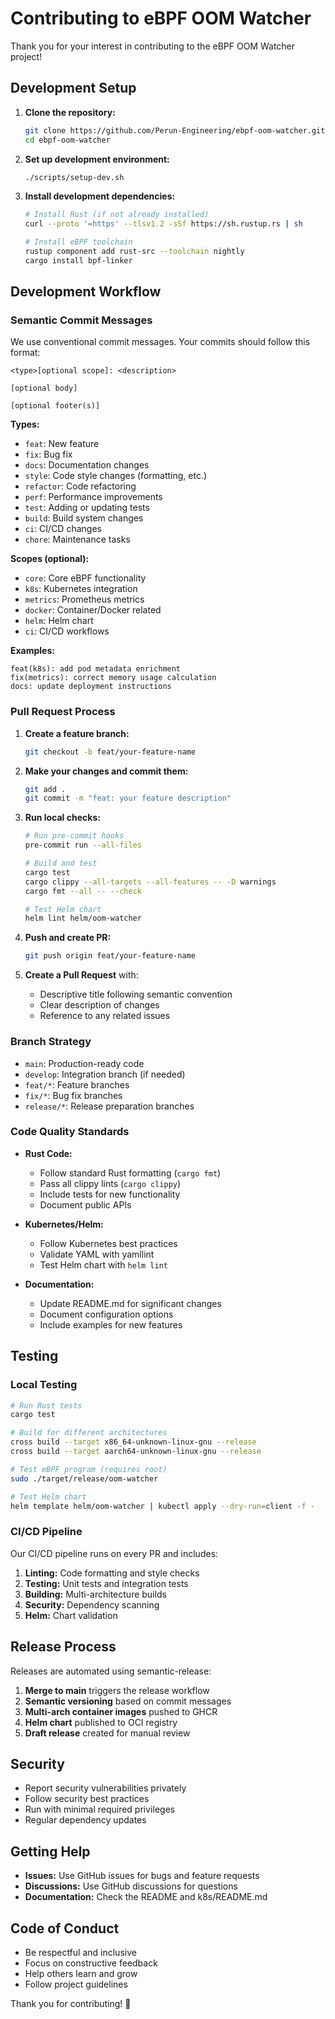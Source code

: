 # Contributing to eBPF OOM Watcher

Thank you for your interest in contributing to the eBPF OOM Watcher project!

## Development Setup

1. **Clone the repository:**
   ```bash
   git clone https://github.com/Perun-Engineering/ebpf-oom-watcher.git
   cd ebpf-oom-watcher
   ```

2. **Set up development environment:**
   ```bash
   ./scripts/setup-dev.sh
   ```

3. **Install development dependencies:**
   ```bash
   # Install Rust (if not already installed)
   curl --proto '=https' --tlsv1.2 -sSf https://sh.rustup.rs | sh

   # Install eBPF toolchain
   rustup component add rust-src --toolchain nightly
   cargo install bpf-linker
   ```

## Development Workflow

### Semantic Commit Messages

We use conventional commit messages. Your commits should follow this format:

```
<type>[optional scope]: <description>

[optional body]

[optional footer(s)]
```

**Types:**
- `feat`: New feature
- `fix`: Bug fix
- `docs`: Documentation changes
- `style`: Code style changes (formatting, etc.)
- `refactor`: Code refactoring
- `perf`: Performance improvements
- `test`: Adding or updating tests
- `build`: Build system changes
- `ci`: CI/CD changes
- `chore`: Maintenance tasks

**Scopes (optional):**
- `core`: Core eBPF functionality
- `k8s`: Kubernetes integration
- `metrics`: Prometheus metrics
- `docker`: Container/Docker related
- `helm`: Helm chart
- `ci`: CI/CD workflows

**Examples:**
```
feat(k8s): add pod metadata enrichment
fix(metrics): correct memory usage calculation
docs: update deployment instructions
```

### Pull Request Process

1. **Create a feature branch:**
   ```bash
   git checkout -b feat/your-feature-name
   ```

2. **Make your changes and commit them:**
   ```bash
   git add .
   git commit -m "feat: your feature description"
   ```

3. **Run local checks:**
   ```bash
   # Run pre-commit hooks
   pre-commit run --all-files

   # Build and test
   cargo test
   cargo clippy --all-targets --all-features -- -D warnings
   cargo fmt --all -- --check

   # Test Helm chart
   helm lint helm/oom-watcher
   ```

4. **Push and create PR:**
   ```bash
   git push origin feat/your-feature-name
   ```

5. **Create a Pull Request** with:
   - Descriptive title following semantic convention
   - Clear description of changes
   - Reference to any related issues

### Branch Strategy

- `main`: Production-ready code
- `develop`: Integration branch (if needed)
- `feat/*`: Feature branches
- `fix/*`: Bug fix branches
- `release/*`: Release preparation branches

### Code Quality Standards

- **Rust Code:**
  - Follow standard Rust formatting (`cargo fmt`)
  - Pass all clippy lints (`cargo clippy`)
  - Include tests for new functionality
  - Document public APIs

- **Kubernetes/Helm:**
  - Follow Kubernetes best practices
  - Validate YAML with yamllint
  - Test Helm chart with `helm lint`

- **Documentation:**
  - Update README.md for significant changes
  - Document configuration options
  - Include examples for new features

## Testing

### Local Testing

```bash
# Run Rust tests
cargo test

# Build for different architectures
cross build --target x86_64-unknown-linux-gnu --release
cross build --target aarch64-unknown-linux-gnu --release

# Test eBPF program (requires root)
sudo ./target/release/oom-watcher

# Test Helm chart
helm template helm/oom-watcher | kubectl apply --dry-run=client -f -
```

### CI/CD Pipeline

Our CI/CD pipeline runs on every PR and includes:

1. **Linting:** Code formatting and style checks
2. **Testing:** Unit tests and integration tests
3. **Building:** Multi-architecture builds
4. **Security:** Dependency scanning
5. **Helm:** Chart validation

## Release Process

Releases are automated using semantic-release:

1. **Merge to main** triggers the release workflow
2. **Semantic versioning** based on commit messages
3. **Multi-arch container images** pushed to GHCR
4. **Helm chart** published to OCI registry
5. **Draft release** created for manual review

## Security

- Report security vulnerabilities privately
- Follow security best practices
- Run with minimal required privileges
- Regular dependency updates

## Getting Help

- **Issues:** Use GitHub issues for bugs and feature requests
- **Discussions:** Use GitHub discussions for questions
- **Documentation:** Check the README and k8s/README.md

## Code of Conduct

- Be respectful and inclusive
- Focus on constructive feedback
- Help others learn and grow
- Follow project guidelines

Thank you for contributing! 🚀
